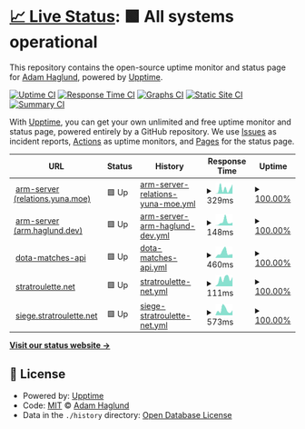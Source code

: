 # [📈 Live Status](https://status.haglund.dev): <!--live status--> **🟩 All systems operational**

This repository contains the open-source uptime monitor and status page for [Adam Haglund](https://status.haglund.dev), powered by [Upptime](https://github.com/upptime/upptime).

[![Uptime CI](https://github.com/BeeeQueue/upptime/workflows/Uptime%20CI/badge.svg)](https://github.com/BeeeQueue/upptime/actions?query=workflow%3A%22Uptime+CI%22)
[![Response Time CI](https://github.com/BeeeQueue/upptime/workflows/Response%20Time%20CI/badge.svg)](https://github.com/BeeeQueue/upptime/actions?query=workflow%3A%22Response+Time+CI%22)
[![Graphs CI](https://github.com/BeeeQueue/upptime/workflows/Graphs%20CI/badge.svg)](https://github.com/BeeeQueue/upptime/actions?query=workflow%3A%22Graphs+CI%22)
[![Static Site CI](https://github.com/BeeeQueue/upptime/workflows/Static%20Site%20CI/badge.svg)](https://github.com/BeeeQueue/upptime/actions?query=workflow%3A%22Static+Site+CI%22)
[![Summary CI](https://github.com/BeeeQueue/upptime/workflows/Summary%20CI/badge.svg)](https://github.com/BeeeQueue/upptime/actions?query=workflow%3A%22Summary+CI%22)

With [Upptime](https://upptime.js.org), you can get your own unlimited and free uptime monitor and status page, powered entirely by a GitHub repository. We use [Issues](https://github.com/BeeeQueue/upptime/issues) as incident reports, [Actions](https://github.com/BeeeQueue/upptime/actions) as uptime monitors, and [Pages](https://status.haglund.dev) for the status page.

<!--start: status pages-->
<!-- This summary is generated by Upptime (https://github.com/upptime/upptime) -->
<!-- Do not edit this manually, your changes will be overwritten -->
<!-- prettier-ignore -->
| URL | Status | History | Response Time | Uptime |
| --- | ------ | ------- | ------------- | ------ |
| <img alt="" src="https://icons.duckduckgo.com/ip3/relations.yuna.moe.ico" height="13"> [arm-server (relations.yuna.moe)](https://relations.yuna.moe/api/ids?id=1337&source=anilist) | 🟩 Up | [arm-server-relations-yuna-moe.yml](https://github.com/BeeeQueue/upptime/commits/HEAD/history/arm-server-relations-yuna-moe.yml) | <details><summary><img alt="Response time graph" src="./graphs/arm-server-relations-yuna-moe/response-time-week.png" height="20"> 329ms</summary><br><a href="https://status.haglund.dev/history/arm-server-relations-yuna-moe"><img alt="Response time 408" src="https://img.shields.io/endpoint?url=https%3A%2F%2Fraw.githubusercontent.com%2FBeeeQueue%2Fupptime%2FHEAD%2Fapi%2Farm-server-relations-yuna-moe%2Fresponse-time.json"></a><br><a href="https://status.haglund.dev/history/arm-server-relations-yuna-moe"><img alt="24-hour response time 262" src="https://img.shields.io/endpoint?url=https%3A%2F%2Fraw.githubusercontent.com%2FBeeeQueue%2Fupptime%2FHEAD%2Fapi%2Farm-server-relations-yuna-moe%2Fresponse-time-day.json"></a><br><a href="https://status.haglund.dev/history/arm-server-relations-yuna-moe"><img alt="7-day response time 329" src="https://img.shields.io/endpoint?url=https%3A%2F%2Fraw.githubusercontent.com%2FBeeeQueue%2Fupptime%2FHEAD%2Fapi%2Farm-server-relations-yuna-moe%2Fresponse-time-week.json"></a><br><a href="https://status.haglund.dev/history/arm-server-relations-yuna-moe"><img alt="30-day response time 270" src="https://img.shields.io/endpoint?url=https%3A%2F%2Fraw.githubusercontent.com%2FBeeeQueue%2Fupptime%2FHEAD%2Fapi%2Farm-server-relations-yuna-moe%2Fresponse-time-month.json"></a><br><a href="https://status.haglund.dev/history/arm-server-relations-yuna-moe"><img alt="1-year response time 364" src="https://img.shields.io/endpoint?url=https%3A%2F%2Fraw.githubusercontent.com%2FBeeeQueue%2Fupptime%2FHEAD%2Fapi%2Farm-server-relations-yuna-moe%2Fresponse-time-year.json"></a></details> | <details><summary><a href="https://status.haglund.dev/history/arm-server-relations-yuna-moe">100.00%</a></summary><a href="https://status.haglund.dev/history/arm-server-relations-yuna-moe"><img alt="All-time uptime 99.98%" src="https://img.shields.io/endpoint?url=https%3A%2F%2Fraw.githubusercontent.com%2FBeeeQueue%2Fupptime%2FHEAD%2Fapi%2Farm-server-relations-yuna-moe%2Fuptime.json"></a><br><a href="https://status.haglund.dev/history/arm-server-relations-yuna-moe"><img alt="24-hour uptime 100.00%" src="https://img.shields.io/endpoint?url=https%3A%2F%2Fraw.githubusercontent.com%2FBeeeQueue%2Fupptime%2FHEAD%2Fapi%2Farm-server-relations-yuna-moe%2Fuptime-day.json"></a><br><a href="https://status.haglund.dev/history/arm-server-relations-yuna-moe"><img alt="7-day uptime 100.00%" src="https://img.shields.io/endpoint?url=https%3A%2F%2Fraw.githubusercontent.com%2FBeeeQueue%2Fupptime%2FHEAD%2Fapi%2Farm-server-relations-yuna-moe%2Fuptime-week.json"></a><br><a href="https://status.haglund.dev/history/arm-server-relations-yuna-moe"><img alt="30-day uptime 100.00%" src="https://img.shields.io/endpoint?url=https%3A%2F%2Fraw.githubusercontent.com%2FBeeeQueue%2Fupptime%2FHEAD%2Fapi%2Farm-server-relations-yuna-moe%2Fuptime-month.json"></a><br><a href="https://status.haglund.dev/history/arm-server-relations-yuna-moe"><img alt="1-year uptime 99.99%" src="https://img.shields.io/endpoint?url=https%3A%2F%2Fraw.githubusercontent.com%2FBeeeQueue%2Fupptime%2FHEAD%2Fapi%2Farm-server-relations-yuna-moe%2Fuptime-year.json"></a></details>
| <img alt="" src="https://icons.duckduckgo.com/ip3/arm.haglund.dev.ico" height="13"> [arm-server (arm.haglund.dev)](https://arm.haglund.dev/api/ids?id=1337&source=anilist) | 🟩 Up | [arm-server-arm-haglund-dev.yml](https://github.com/BeeeQueue/upptime/commits/HEAD/history/arm-server-arm-haglund-dev.yml) | <details><summary><img alt="Response time graph" src="./graphs/arm-server-arm-haglund-dev/response-time-week.png" height="20"> 148ms</summary><br><a href="https://status.haglund.dev/history/arm-server-arm-haglund-dev"><img alt="Response time 322" src="https://img.shields.io/endpoint?url=https%3A%2F%2Fraw.githubusercontent.com%2FBeeeQueue%2Fupptime%2FHEAD%2Fapi%2Farm-server-arm-haglund-dev%2Fresponse-time.json"></a><br><a href="https://status.haglund.dev/history/arm-server-arm-haglund-dev"><img alt="24-hour response time 120" src="https://img.shields.io/endpoint?url=https%3A%2F%2Fraw.githubusercontent.com%2FBeeeQueue%2Fupptime%2FHEAD%2Fapi%2Farm-server-arm-haglund-dev%2Fresponse-time-day.json"></a><br><a href="https://status.haglund.dev/history/arm-server-arm-haglund-dev"><img alt="7-day response time 148" src="https://img.shields.io/endpoint?url=https%3A%2F%2Fraw.githubusercontent.com%2FBeeeQueue%2Fupptime%2FHEAD%2Fapi%2Farm-server-arm-haglund-dev%2Fresponse-time-week.json"></a><br><a href="https://status.haglund.dev/history/arm-server-arm-haglund-dev"><img alt="30-day response time 274" src="https://img.shields.io/endpoint?url=https%3A%2F%2Fraw.githubusercontent.com%2FBeeeQueue%2Fupptime%2FHEAD%2Fapi%2Farm-server-arm-haglund-dev%2Fresponse-time-month.json"></a><br><a href="https://status.haglund.dev/history/arm-server-arm-haglund-dev"><img alt="1-year response time 340" src="https://img.shields.io/endpoint?url=https%3A%2F%2Fraw.githubusercontent.com%2FBeeeQueue%2Fupptime%2FHEAD%2Fapi%2Farm-server-arm-haglund-dev%2Fresponse-time-year.json"></a></details> | <details><summary><a href="https://status.haglund.dev/history/arm-server-arm-haglund-dev">100.00%</a></summary><a href="https://status.haglund.dev/history/arm-server-arm-haglund-dev"><img alt="All-time uptime 99.85%" src="https://img.shields.io/endpoint?url=https%3A%2F%2Fraw.githubusercontent.com%2FBeeeQueue%2Fupptime%2FHEAD%2Fapi%2Farm-server-arm-haglund-dev%2Fuptime.json"></a><br><a href="https://status.haglund.dev/history/arm-server-arm-haglund-dev"><img alt="24-hour uptime 100.00%" src="https://img.shields.io/endpoint?url=https%3A%2F%2Fraw.githubusercontent.com%2FBeeeQueue%2Fupptime%2FHEAD%2Fapi%2Farm-server-arm-haglund-dev%2Fuptime-day.json"></a><br><a href="https://status.haglund.dev/history/arm-server-arm-haglund-dev"><img alt="7-day uptime 100.00%" src="https://img.shields.io/endpoint?url=https%3A%2F%2Fraw.githubusercontent.com%2FBeeeQueue%2Fupptime%2FHEAD%2Fapi%2Farm-server-arm-haglund-dev%2Fuptime-week.json"></a><br><a href="https://status.haglund.dev/history/arm-server-arm-haglund-dev"><img alt="30-day uptime 100.00%" src="https://img.shields.io/endpoint?url=https%3A%2F%2Fraw.githubusercontent.com%2FBeeeQueue%2Fupptime%2FHEAD%2Fapi%2Farm-server-arm-haglund-dev%2Fuptime-month.json"></a><br><a href="https://status.haglund.dev/history/arm-server-arm-haglund-dev"><img alt="1-year uptime 99.87%" src="https://img.shields.io/endpoint?url=https%3A%2F%2Fraw.githubusercontent.com%2FBeeeQueue%2Fupptime%2FHEAD%2Fapi%2Farm-server-arm-haglund-dev%2Fuptime-year.json"></a></details>
| <img alt="" src="https://icons.duckduckgo.com/ip3/dota.haglund.dev.ico" height="13"> [dota-matches-api](https://dota.haglund.dev/v1/matches) | 🟩 Up | [dota-matches-api.yml](https://github.com/BeeeQueue/upptime/commits/HEAD/history/dota-matches-api.yml) | <details><summary><img alt="Response time graph" src="./graphs/dota-matches-api/response-time-week.png" height="20"> 460ms</summary><br><a href="https://status.haglund.dev/history/dota-matches-api"><img alt="Response time 810" src="https://img.shields.io/endpoint?url=https%3A%2F%2Fraw.githubusercontent.com%2FBeeeQueue%2Fupptime%2FHEAD%2Fapi%2Fdota-matches-api%2Fresponse-time.json"></a><br><a href="https://status.haglund.dev/history/dota-matches-api"><img alt="24-hour response time 655" src="https://img.shields.io/endpoint?url=https%3A%2F%2Fraw.githubusercontent.com%2FBeeeQueue%2Fupptime%2FHEAD%2Fapi%2Fdota-matches-api%2Fresponse-time-day.json"></a><br><a href="https://status.haglund.dev/history/dota-matches-api"><img alt="7-day response time 460" src="https://img.shields.io/endpoint?url=https%3A%2F%2Fraw.githubusercontent.com%2FBeeeQueue%2Fupptime%2FHEAD%2Fapi%2Fdota-matches-api%2Fresponse-time-week.json"></a><br><a href="https://status.haglund.dev/history/dota-matches-api"><img alt="30-day response time 485" src="https://img.shields.io/endpoint?url=https%3A%2F%2Fraw.githubusercontent.com%2FBeeeQueue%2Fupptime%2FHEAD%2Fapi%2Fdota-matches-api%2Fresponse-time-month.json"></a><br><a href="https://status.haglund.dev/history/dota-matches-api"><img alt="1-year response time 809" src="https://img.shields.io/endpoint?url=https%3A%2F%2Fraw.githubusercontent.com%2FBeeeQueue%2Fupptime%2FHEAD%2Fapi%2Fdota-matches-api%2Fresponse-time-year.json"></a></details> | <details><summary><a href="https://status.haglund.dev/history/dota-matches-api">100.00%</a></summary><a href="https://status.haglund.dev/history/dota-matches-api"><img alt="All-time uptime 99.83%" src="https://img.shields.io/endpoint?url=https%3A%2F%2Fraw.githubusercontent.com%2FBeeeQueue%2Fupptime%2FHEAD%2Fapi%2Fdota-matches-api%2Fuptime.json"></a><br><a href="https://status.haglund.dev/history/dota-matches-api"><img alt="24-hour uptime 100.00%" src="https://img.shields.io/endpoint?url=https%3A%2F%2Fraw.githubusercontent.com%2FBeeeQueue%2Fupptime%2FHEAD%2Fapi%2Fdota-matches-api%2Fuptime-day.json"></a><br><a href="https://status.haglund.dev/history/dota-matches-api"><img alt="7-day uptime 100.00%" src="https://img.shields.io/endpoint?url=https%3A%2F%2Fraw.githubusercontent.com%2FBeeeQueue%2Fupptime%2FHEAD%2Fapi%2Fdota-matches-api%2Fuptime-week.json"></a><br><a href="https://status.haglund.dev/history/dota-matches-api"><img alt="30-day uptime 99.90%" src="https://img.shields.io/endpoint?url=https%3A%2F%2Fraw.githubusercontent.com%2FBeeeQueue%2Fupptime%2FHEAD%2Fapi%2Fdota-matches-api%2Fuptime-month.json"></a><br><a href="https://status.haglund.dev/history/dota-matches-api"><img alt="1-year uptime 99.77%" src="https://img.shields.io/endpoint?url=https%3A%2F%2Fraw.githubusercontent.com%2FBeeeQueue%2Fupptime%2FHEAD%2Fapi%2Fdota-matches-api%2Fuptime-year.json"></a></details>
| <img alt="" src="https://icons.duckduckgo.com/ip3/stratroulette.net.ico" height="13"> [stratroulette.net](https://stratroulette.net) | 🟩 Up | [stratroulette-net.yml](https://github.com/BeeeQueue/upptime/commits/HEAD/history/stratroulette-net.yml) | <details><summary><img alt="Response time graph" src="./graphs/stratroulette-net/response-time-week.png" height="20"> 111ms</summary><br><a href="https://status.haglund.dev/history/stratroulette-net"><img alt="Response time 120" src="https://img.shields.io/endpoint?url=https%3A%2F%2Fraw.githubusercontent.com%2FBeeeQueue%2Fupptime%2FHEAD%2Fapi%2Fstratroulette-net%2Fresponse-time.json"></a><br><a href="https://status.haglund.dev/history/stratroulette-net"><img alt="24-hour response time 81" src="https://img.shields.io/endpoint?url=https%3A%2F%2Fraw.githubusercontent.com%2FBeeeQueue%2Fupptime%2FHEAD%2Fapi%2Fstratroulette-net%2Fresponse-time-day.json"></a><br><a href="https://status.haglund.dev/history/stratroulette-net"><img alt="7-day response time 111" src="https://img.shields.io/endpoint?url=https%3A%2F%2Fraw.githubusercontent.com%2FBeeeQueue%2Fupptime%2FHEAD%2Fapi%2Fstratroulette-net%2Fresponse-time-week.json"></a><br><a href="https://status.haglund.dev/history/stratroulette-net"><img alt="30-day response time 124" src="https://img.shields.io/endpoint?url=https%3A%2F%2Fraw.githubusercontent.com%2FBeeeQueue%2Fupptime%2FHEAD%2Fapi%2Fstratroulette-net%2Fresponse-time-month.json"></a><br><a href="https://status.haglund.dev/history/stratroulette-net"><img alt="1-year response time 116" src="https://img.shields.io/endpoint?url=https%3A%2F%2Fraw.githubusercontent.com%2FBeeeQueue%2Fupptime%2FHEAD%2Fapi%2Fstratroulette-net%2Fresponse-time-year.json"></a></details> | <details><summary><a href="https://status.haglund.dev/history/stratroulette-net">100.00%</a></summary><a href="https://status.haglund.dev/history/stratroulette-net"><img alt="All-time uptime 100.00%" src="https://img.shields.io/endpoint?url=https%3A%2F%2Fraw.githubusercontent.com%2FBeeeQueue%2Fupptime%2FHEAD%2Fapi%2Fstratroulette-net%2Fuptime.json"></a><br><a href="https://status.haglund.dev/history/stratroulette-net"><img alt="24-hour uptime 100.00%" src="https://img.shields.io/endpoint?url=https%3A%2F%2Fraw.githubusercontent.com%2FBeeeQueue%2Fupptime%2FHEAD%2Fapi%2Fstratroulette-net%2Fuptime-day.json"></a><br><a href="https://status.haglund.dev/history/stratroulette-net"><img alt="7-day uptime 100.00%" src="https://img.shields.io/endpoint?url=https%3A%2F%2Fraw.githubusercontent.com%2FBeeeQueue%2Fupptime%2FHEAD%2Fapi%2Fstratroulette-net%2Fuptime-week.json"></a><br><a href="https://status.haglund.dev/history/stratroulette-net"><img alt="30-day uptime 100.00%" src="https://img.shields.io/endpoint?url=https%3A%2F%2Fraw.githubusercontent.com%2FBeeeQueue%2Fupptime%2FHEAD%2Fapi%2Fstratroulette-net%2Fuptime-month.json"></a><br><a href="https://status.haglund.dev/history/stratroulette-net"><img alt="1-year uptime 100.00%" src="https://img.shields.io/endpoint?url=https%3A%2F%2Fraw.githubusercontent.com%2FBeeeQueue%2Fupptime%2FHEAD%2Fapi%2Fstratroulette-net%2Fuptime-year.json"></a></details>
| <img alt="" src="https://icons.duckduckgo.com/ip3/siege.stratroulette.net.ico" height="13"> [siege.stratroulette.net](https://siege.stratroulette.net/graphql?query=%7Bstrat(shortId%3A2)%7BshortId%7D%7D) | 🟩 Up | [siege-stratroulette-net.yml](https://github.com/BeeeQueue/upptime/commits/HEAD/history/siege-stratroulette-net.yml) | <details><summary><img alt="Response time graph" src="./graphs/siege-stratroulette-net/response-time-week.png" height="20"> 573ms</summary><br><a href="https://status.haglund.dev/history/siege-stratroulette-net"><img alt="Response time 524" src="https://img.shields.io/endpoint?url=https%3A%2F%2Fraw.githubusercontent.com%2FBeeeQueue%2Fupptime%2FHEAD%2Fapi%2Fsiege-stratroulette-net%2Fresponse-time.json"></a><br><a href="https://status.haglund.dev/history/siege-stratroulette-net"><img alt="24-hour response time 1220" src="https://img.shields.io/endpoint?url=https%3A%2F%2Fraw.githubusercontent.com%2FBeeeQueue%2Fupptime%2FHEAD%2Fapi%2Fsiege-stratroulette-net%2Fresponse-time-day.json"></a><br><a href="https://status.haglund.dev/history/siege-stratroulette-net"><img alt="7-day response time 573" src="https://img.shields.io/endpoint?url=https%3A%2F%2Fraw.githubusercontent.com%2FBeeeQueue%2Fupptime%2FHEAD%2Fapi%2Fsiege-stratroulette-net%2Fresponse-time-week.json"></a><br><a href="https://status.haglund.dev/history/siege-stratroulette-net"><img alt="30-day response time 868" src="https://img.shields.io/endpoint?url=https%3A%2F%2Fraw.githubusercontent.com%2FBeeeQueue%2Fupptime%2FHEAD%2Fapi%2Fsiege-stratroulette-net%2Fresponse-time-month.json"></a><br><a href="https://status.haglund.dev/history/siege-stratroulette-net"><img alt="1-year response time 574" src="https://img.shields.io/endpoint?url=https%3A%2F%2Fraw.githubusercontent.com%2FBeeeQueue%2Fupptime%2FHEAD%2Fapi%2Fsiege-stratroulette-net%2Fresponse-time-year.json"></a></details> | <details><summary><a href="https://status.haglund.dev/history/siege-stratroulette-net">100.00%</a></summary><a href="https://status.haglund.dev/history/siege-stratroulette-net"><img alt="All-time uptime 99.27%" src="https://img.shields.io/endpoint?url=https%3A%2F%2Fraw.githubusercontent.com%2FBeeeQueue%2Fupptime%2FHEAD%2Fapi%2Fsiege-stratroulette-net%2Fuptime.json"></a><br><a href="https://status.haglund.dev/history/siege-stratroulette-net"><img alt="24-hour uptime 100.00%" src="https://img.shields.io/endpoint?url=https%3A%2F%2Fraw.githubusercontent.com%2FBeeeQueue%2Fupptime%2FHEAD%2Fapi%2Fsiege-stratroulette-net%2Fuptime-day.json"></a><br><a href="https://status.haglund.dev/history/siege-stratroulette-net"><img alt="7-day uptime 100.00%" src="https://img.shields.io/endpoint?url=https%3A%2F%2Fraw.githubusercontent.com%2FBeeeQueue%2Fupptime%2FHEAD%2Fapi%2Fsiege-stratroulette-net%2Fuptime-week.json"></a><br><a href="https://status.haglund.dev/history/siege-stratroulette-net"><img alt="30-day uptime 100.00%" src="https://img.shields.io/endpoint?url=https%3A%2F%2Fraw.githubusercontent.com%2FBeeeQueue%2Fupptime%2FHEAD%2Fapi%2Fsiege-stratroulette-net%2Fuptime-month.json"></a><br><a href="https://status.haglund.dev/history/siege-stratroulette-net"><img alt="1-year uptime 99.72%" src="https://img.shields.io/endpoint?url=https%3A%2F%2Fraw.githubusercontent.com%2FBeeeQueue%2Fupptime%2FHEAD%2Fapi%2Fsiege-stratroulette-net%2Fuptime-year.json"></a></details>

<!--end: status pages-->

[**Visit our status website →**](https://status.haglund.dev)

## 📄 License

- Powered by: [Upptime](https://github.com/upptime/upptime)
- Code: [MIT](./LICENSE) © [Adam Haglund](https://status.haglund.dev)
- Data in the `./history` directory: [Open Database License](https://opendatacommons.org/licenses/odbl/1-0/)
